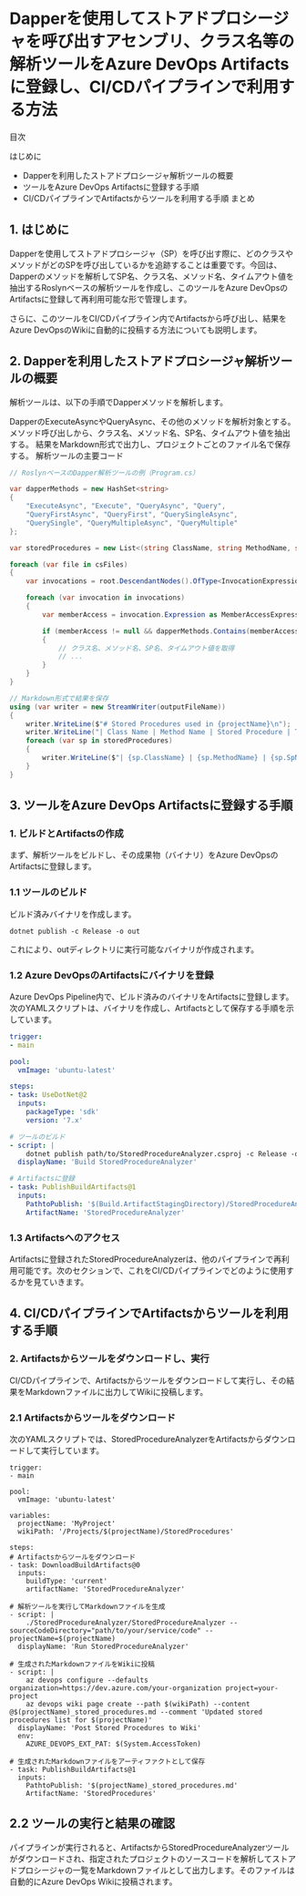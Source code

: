 # Dapperを使用してストアドプロシージャを呼び出すアセンブリ、クラス名等の解析ツールをAzure DevOps Artifactsに登録し、CI/CDパイプラインで利用する方法
目次

はじめに
- Dapperを利用したストアドプロシージャ解析ツールの概要
- ツールをAzure DevOps Artifactsに登録する手順
- CI/CDパイプラインでArtifactsからツールを利用する手順
まとめ

## 1. はじめに
Dapperを使用してストアドプロシージャ（SP）を呼び出す際に、どのクラスやメソッドがどのSPを呼び出しているかを追跡することは重要です。今回は、Dapperのメソッドを解析してSP名、クラス名、メソッド名、タイムアウト値を抽出するRoslynベースの解析ツールを作成し、このツールをAzure DevOpsのArtifactsに登録して再利用可能な形で管理します。

さらに、このツールをCI/CDパイプライン内でArtifactsから呼び出し、結果をAzure DevOpsのWikiに自動的に投稿する方法についても説明します。

## 2. Dapperを利用したストアドプロシージャ解析ツールの概要
解析ツールは、以下の手順でDapperメソッドを解析します。

DapperのExecuteAsyncやQueryAsync、その他のメソッドを解析対象とする。
メソッド呼び出しから、クラス名、メソッド名、SP名、タイムアウト値を抽出する。
結果をMarkdown形式で出力し、プロジェクトごとのファイル名で保存する。
解析ツールの主要コード
```csharp コードをコピーする
// RoslynベースのDapper解析ツールの例（Program.cs）

var dapperMethods = new HashSet<string>
{
    "ExecuteAsync", "Execute", "QueryAsync", "Query", 
    "QueryFirstAsync", "QueryFirst", "QuerySingleAsync", 
    "QuerySingle", "QueryMultipleAsync", "QueryMultiple"
};

var storedProcedures = new List<(string ClassName, string MethodName, string SpName, string TimeoutValue)>();

foreach (var file in csFiles)
{
    var invocations = root.DescendantNodes().OfType<InvocationExpressionSyntax>();

    foreach (var invocation in invocations)
    {
        var memberAccess = invocation.Expression as MemberAccessExpressionSyntax;

        if (memberAccess != null && dapperMethods.Contains(memberAccess.Name.Identifier.Text))
        {
            // クラス名、メソッド名、SP名、タイムアウト値を取得
            // ...
        }
    }
}

// Markdown形式で結果を保存
using (var writer = new StreamWriter(outputFileName))
{
    writer.WriteLine($"# Stored Procedures used in {projectName}\n");
    writer.WriteLine("| Class Name | Method Name | Stored Procedure | Timeout |");
    foreach (var sp in storedProcedures)
    {
        writer.WriteLine($"| {sp.ClassName} | {sp.MethodName} | {sp.SpName} | {sp.TimeoutValue} |");
    }
}
```
## 3. ツールをAzure DevOps Artifactsに登録する手順
### 1. ビルドとArtifactsの作成
まず、解析ツールをビルドし、その成果物（バイナリ）をAzure DevOpsのArtifactsに登録します。

### 1.1 ツールのビルド
ビルド済みバイナリを作成します。

```bashコードをコピーする
dotnet publish -c Release -o out
```
これにより、outディレクトリに実行可能なバイナリが作成されます。

### 1.2 Azure DevOpsのArtifactsにバイナリを登録
Azure DevOps Pipeline内で、ビルド済みのバイナリをArtifactsに登録します。次のYAMLスクリプトは、バイナリを作成し、Artifactsとして保存する手順を示しています。

```yaml コードをコピーする
trigger:
- main

pool:
  vmImage: 'ubuntu-latest'

steps:
- task: UseDotNet@2
  inputs:
    packageType: 'sdk'
    version: '7.x'

# ツールのビルド
- script: |
    dotnet publish path/to/StoredProcedureAnalyzer.csproj -c Release -o $(Build.ArtifactStagingDirectory)/StoredProcedureAnalyzer
  displayName: 'Build StoredProcedureAnalyzer'

# Artifactsに登録
- task: PublishBuildArtifacts@1
  inputs:
    PathtoPublish: '$(Build.ArtifactStagingDirectory)/StoredProcedureAnalyzer'
    ArtifactName: 'StoredProcedureAnalyzer'
```
### 1.3 Artifactsへのアクセス
Artifactsに登録されたStoredProcedureAnalyzerは、他のパイプラインで再利用可能です。次のセクションで、これをCI/CDパイプラインでどのように使用するかを見ていきます。

## 4. CI/CDパイプラインでArtifactsからツールを利用する手順
### 2. Artifactsからツールをダウンロードし、実行
CI/CDパイプラインで、Artifactsからツールをダウンロードして実行し、その結果をMarkdownファイルに出力してWikiに投稿します。

### 2.1 Artifactsからツールをダウンロード
次のYAMLスクリプトでは、StoredProcedureAnalyzerをArtifactsからダウンロードして実行しています。

```yamlコードをコピーする
trigger:
- main

pool:
  vmImage: 'ubuntu-latest'

variables:
  projectName: 'MyProject'
  wikiPath: '/Projects/$(projectName)/StoredProcedures'

steps:
# Artifactsからツールをダウンロード
- task: DownloadBuildArtifacts@0
  inputs:
    buildType: 'current'
    artifactName: 'StoredProcedureAnalyzer'

# 解析ツールを実行してMarkdownファイルを生成
- script: |
    ./StoredProcedureAnalyzer/StoredProcedureAnalyzer -- sourceCodeDirectory="path/to/your/service/code" --projectName=$(projectName)
  displayName: 'Run StoredProcedureAnalyzer'

# 生成されたMarkdownファイルをWikiに投稿
- script: |
    az devops configure --defaults organization=https://dev.azure.com/your-organization project=your-project
    az devops wiki page create --path $(wikiPath) --content @$(projectName)_stored_procedures.md --comment 'Updated stored procedures list for $(projectName)'
  displayName: 'Post Stored Procedures to Wiki'
  env:
    AZURE_DEVOPS_EXT_PAT: $(System.AccessToken)

# 生成されたMarkdownファイルをアーティファクトとして保存
- task: PublishBuildArtifacts@1
  inputs:
    PathtoPublish: '$(projectName)_stored_procedures.md'
    ArtifactName: 'StoredProcedures'
```
## 2.2 ツールの実行と結果の確認

パイプラインが実行されると、ArtifactsからStoredProcedureAnalyzerツールがダウンロードされ、指定されたプロジェクトのソースコードを解析してストアドプロシージャの一覧をMarkdownファイルとして出力します。そのファイルは自動的にAzure DevOps Wikiに投稿されます。